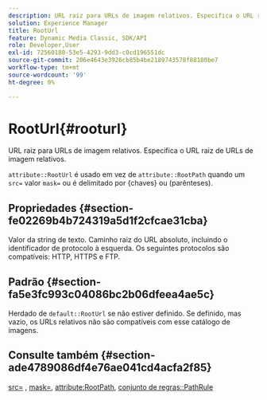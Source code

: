 ```yaml
---
description: URL raiz para URLs de imagem relativos. Especifica o URL raiz de URLs de imagem relativos.
solution: Experience Manager
title: RootUrl
feature: Dynamic Media Classic, SDK/API
role: Developer,User
exl-id: 72560180-53e5-4293-9dd3-c0cd196551dc
source-git-commit: 206e4643e3926cb85b4be2189743578f88180be7
workflow-type: tm+mt
source-wordcount: '99'
ht-degree: 0%

---
```


# RootUrl{#rooturl}

URL raiz para URLs de imagem relativos. Especifica o URL raiz de URLs de imagem relativos.

`attribute::RootUrl` é usado em vez de  `attribute::RootPath` quando um  `src=` valor  `mask=` ou é delimitado por {chaves} ou (parênteses).

## Propriedades {#section-fe02269b4b724319a5d1f2cfcae31cba}

Valor da string de texto. Caminho raiz do URL absoluto, incluindo o identificador de protocolo à esquerda. Os seguintes protocolos são compatíveis: HTTP, HTTPS e FTP.

## Padrão {#section-fa5e3fc993c04086bc2b06dfeea4ae5c}

Herdado de `default::RootUrl` se não estiver definido. Se definido, mas vazio, os URLs relativos não são compatíveis com esse catálogo de imagens.

## Consulte também {#section-ade4789086df4e76ae041cd4acfa2f85}

[src=](../../../../../is-api/http-ref/image-serving-api-ref/c-http-protocol-reference/c-command-reference/r-src.md#reference-f6506637778c4c69bf106a7924a91ab1) ,  [mask=](../../../../../is-api/http-ref/image-serving-api-ref/c-http-protocol-reference/c-command-reference/r-mask.md#reference-922254e027404fb890b850e2723ee06e),  [attribute:RootPath](../../../../../is-api/image-catalog/image-serving-api-ref/c-image-catalog-reference/c-attributes-reference/r-rootpath.md#reference-17d57e5967be403b8408fa7214017494),  [conjunto de regras::PathRule](../../../../../is-api/image-catalog/image-serving-api-ref/c-image-catalog-reference/c-rule-set-reference/c-rule-set-reference.md#concept-3e5058cf3507470b82cac638df23ea8e)
